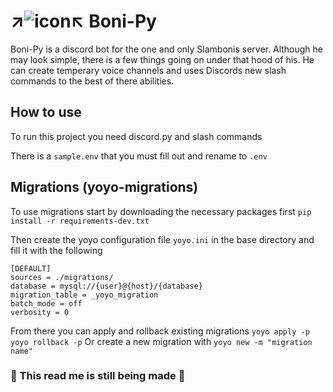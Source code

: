 #  ↗![icon](https://cdn.discordapp.com/avatars/819606905735479356/f30474b0aa66b3541bfdacf5bad5783a.png)↖ Boni-Py
Boni-Py is a discord bot for the one and only Slambonis server. Although he may look simple, there is a few things going on under that hood of his. He can create temperary voice channels and uses Discords new slash commands to the best of there abilities.

## How to use
To run this project you need discord.py and slash commands

There is a `sample.env` that you must fill out and rename to `.env`

## Migrations (yoyo-migrations)
To use migrations start by downloading the necessary packages first
`pip install -r requirements-dev.txt`

Then create the yoyo configuration file `yoyo.ini` in the base directory and fill it with the following

    [DEFAULT]
    sources = ./migrations/
    database = mysql://{user}@{host}/{database}
    migration_table = _yoyo_migration
    batch_mode = off
    verbosity = 0
    
From there you can apply and rollback existing migrations
`yoyo apply -p`
`yoyo rollback -p`
Or create a new migration with
`yoyo new -m "migration name"`


### 🚧 This read me is still being made 🚧

